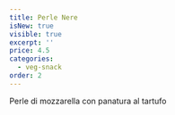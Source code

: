 ```yaml
---
title: Perle Nere
isNew: true
visible: true
excerpt: ''
price: 4.5
categories:
  - veg-snack
order: 2
---
```


Perle di mozzarella con panatura al tartufo
